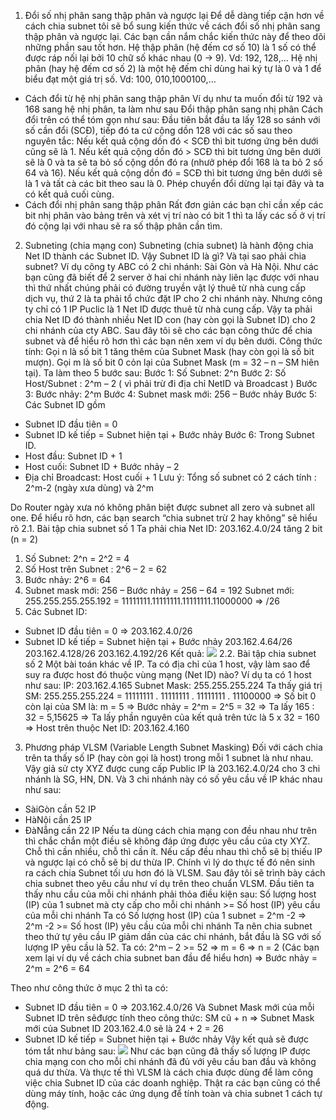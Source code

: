 1. Đổi số nhị phân sang thập phân và ngược lại
Để dễ dàng tiếp cận hơn về cách chia subnet tôi sẽ bổ sung kiến thức về cách đổi số nhị phân sang thập phân và ngược lại. Các bạn cần nắm chắc kiến thức này để theo dõi những phần sau tốt hơn.
Hệ thập phân (hệ đếm cơ số 10) là 1 số có thể được ráp nối lại bởi 10 chữ số khác nhau (0 -> 9). Vd: 192, 128,…
Hệ nhị phân (hay hệ đếm cơ số 2) là một hệ đếm chỉ dùng hai ký tự là 0 và 1 để biểu đạt một giá trị số. Vd: 100, 010,1000100,…
+ Cách đổi từ hệ nhị phân sang thập phân
Ví dụ như ta muốn đổi từ 192 và 168 sang hệ nhị phân, ta làm như sau
Đổi thập phân sang nhị phân
Cách đổi trên có thể tóm gọn như sau: Đầu tiên bắt đầu ta lấy 128 so sánh với số cần đổi (SCĐ), tiếp đó ta cứ cộng dồn 128 với các số sau theo nguyên tắc:
Nếu kết quả cộng dồn đó < SCĐ thì bit tương ứng bên dưới cũng sẽ là 1.
Nếu kết quả cộng dồn đó > SCĐ thì bit tương ứng bên dưới sẽ là 0 và ta sẽ ta bỏ số cộng dồn đó ra (nhưở phép đổi 168 là ta bỏ 2 số 64 và 16).
Nếu kết quả cộng dồn đó = SCĐ thì bit tương ứng bên dưới sẽ là 1 và tất cà các bit theo sau là 0. Phép chuyển đổi dừng lại tại đây và ta có kết quả cuối cùng.
+ Cách đổi nhị phân sang thập phân
Rất đơn giản các bạn chỉ cần xếp các bit nhị phân vào bảng trên và xét vị trí nào có bit 1 thì ta lấy các số ở vị trí đó cộng lại với nhau sẽ ra số thập phân cần tìm.
2. Subneting (chia mạng con)
Subneting (chia subnet) là hành động chia Net ID thành các Subnet ID. Vậy
Subnet ID là gì? Và tại sao phải chia subnet? Ví dụ công ty ABC có 2 chi nhánh: Sài Gòn và Hà Nội. Như các bạn cũng đã biết để 2 server ở hai chi nhánh này liên lạc
được với nhau thì thứ nhất chúng phải có đường truyền vật lý thuê từ nhà cung cấp dịch vụ, thứ 2 là ta phải tổ chức đặt IP cho 2 chi nhánh này.
Nhưng công ty chỉ có 1 IP Puclic là 1 Net ID được thuê từ nhà cung cấp. Vậy ta phải chia Net ID đó thành nhiều Net ID con (hay còn gọi là Subnet ID) cho 2 chi nhánh của cty ABC. Sau đây tôi sẽ cho các bạn công thức để chia subnet và để hiểu rõ hơn thì các bạn nên xem ví dụ bên dưới.
Công thức tính:
Gọi n là số bit 1 tăng thêm của Subnet Mask (hay còn gọi là số bit mượn).
Gọi m là số bit 0 cỏn lại của Subnet Mask (m = 32 – n – SM hiên tại). Ta làm theo 5 bước sau:
Bước 1: Số Subnet: 2^n
Bước 2: Số Host/Subnet : 2^m – 2 ( vì phải trừ đi địa chỉ NetID và Broadcast )
Bước 3: Bước nhảy: 2^m
Bước 4: Subnet mask mới: 256 – Bước nhảy
Bước 5:
Các Subnet ID gồm
+ Subnet ID đầu tiên = 0
+ Subnet ID kế tiếp = Subnet hiện tại + Bước nhảy
Bước 6:
Trong Subnet ID.
+ Host đầu: Subnet ID + 1
+ Host cuối: Subnet ID + Bước nhảy – 2
+ Địa chỉ Broadcast: Host cuối + 1
Lưu ý: Tổng số subnet có 2 cách tính : 2^m-2 (ngày xưa dùng) và 2^m

Do Router ngày xưa nó không phân biệt được subnet all zero và subnet all one. Để
hiểu rõ hơn, các bạn search “chia subnet trừ 2 hay không” sẽ hiểu rõ
2.1. Bài tập chia subnet số 1
Ta phải chia Net ID: 203.162.4.0/24 tăng 2 bit (n = 2)
1. Số Subnet: 2^n = 2^2 = 4
2. Số Host trên Subnet : 2^6 – 2 = 62
3. Bước nhảy: 2^6 = 64
4. Subnet mask mới: 256 – Bước nhảy = 256 – 64 = 192
Subnet mới: 255.255.255.255.192 = 11111111.11111111.11111111.11000000 => /26
5. Các Subnet ID:
+ Subnet ID đầu tiên = 0
=> 203.162.4.0/26
+ Subnet ID kế tiếp = Subnet hiện tại + Bước nhảy
203.162.4.64/26
203.162.4.128/26
203.162.4.192/26
Kết quả:
![](http://i.imgur.com/kWZWtIA.png)
2.2. Bài tập chia subnet số 2
Một bài toán khác về IP. Ta có địa chỉ của 1 host, vậy làm sao để suy ra được host đó thuộc vùng mạng (Net ID) nào?
Ví dụ ta có 1 host như sau:
IP: 203.162.4.165
Subnet Mask: 255.255.255.224
Ta thấy giá trị SM: 255.255.255.224 = 11111111 . 11111111 . 11111111 . 11100000
=> Số bit 0 còn lại của SM là: m = 5
=> Bước nhảy = 2^m = 2^5 = 32
=> Ta lấy 165 : 32 = 5,15625
=> Ta lấy phần nguyên của kết quả trên tức là 5 x 32 = 160
=> Host trên thuộc Net ID: 203.162.4.160
3. Phương pháp VLSM (Variable Length Subnet Masking)
Đối với cách chia trên ta thấy số IP (hay còn gọi là host) trong mỗi 1 subnet là như nhau. Vậy giả sử cty XYZ được cung cấp Public IP là 203.162.4.0/24 cho 3 chi nhánh là SG, HN, DN. Và 3 chi nhánh này có số yêu cầu về IP khác nhau như sau:
+ SàiGòn cần 52 IP
+ HàNội cần 25 IP
+ ĐàNẵng cần 22 IP
Nếu ta dùng cách chia mạng con đều nhau như trên thì chắc chắn một điều sẽ không đáp ứng được yêu cầu của cty XYZ. Chỗ thì cần nhiều, chỗ thì cần ít. Nếu cấp đều nhau thì chỗ sẽ bị thiếu IP và ngược lại có chỗ sẽ bị dư thừa IP. Chính vì lý do thực tế đó nên sinh ra cách chia Subnet tối ưu hơn đó là VLSM. Sau đây tôi sẽ trình bày cách chia subnet theo yêu cầu như ví dụ trên theo chuẩn VLSM.
Đầu tiên ta thấy nhu cầu của mỗi chi nhánh phải thỏa điều kiện sau:
Số lượng host (IP) của 1 subnet mà cty cấp cho mỗi chi nhánh >= Số host (IP) yêu cầu của mỗi chi nhánh
Ta có Số lượng host (IP) của 1 subnet = 2^m -2 => 2^m -2 >= Số host (IP) yêu cầu của mỗi chi nhánh
Ta nên chia subnet theo thứ tự yêu cầu IP giảm dần của các chi nhánh, bắt đầu là SG với số lượng IP yêu cầu là 52.
Ta có:
2^m – 2 >= 52
=> m = 6
=> n = 2 (Các bạn xem lại ví dụ về cách chia subnet ban đầu để hiểu hơn)
=> Bước nhảy = 2^m = 2^6 = 64

Theo như công thức ở mục 2 thì ta có:
+ Subnet ID đầu tiên = 0
=> 203.162.4.0/26
Và Subnet Mask mới của mỗi Subnet ID trên sẽđược tính theo công thức: SM cũ + n
=> Subnet Mask mới của Subnet ID 203.162.4.0 sẽ là 24 + 2 = 26
+ Subnet ID kế tiếp = Subnet hiện tại + Bước nhảy
Vậy kết quả sẽ được tóm tắt như bảng sau:
![](http://i.imgur.com/diVxwCw.png)
Như các bạn cũng đã thấy số lượng IP được chia mạng con cho mỗi chi nhánh đã đủ với yêu cầu ban đầu và không quá dư thừa. Và thực tế thì VLSM là cách chia được dùng để làm công việc chia Subnet ID của các doanh nghiệp. Thật ra các bạn cũng có thể dùng máy tính, hoặc các ứng dụng để tính toàn và chia subnet 1 cách tự động.
